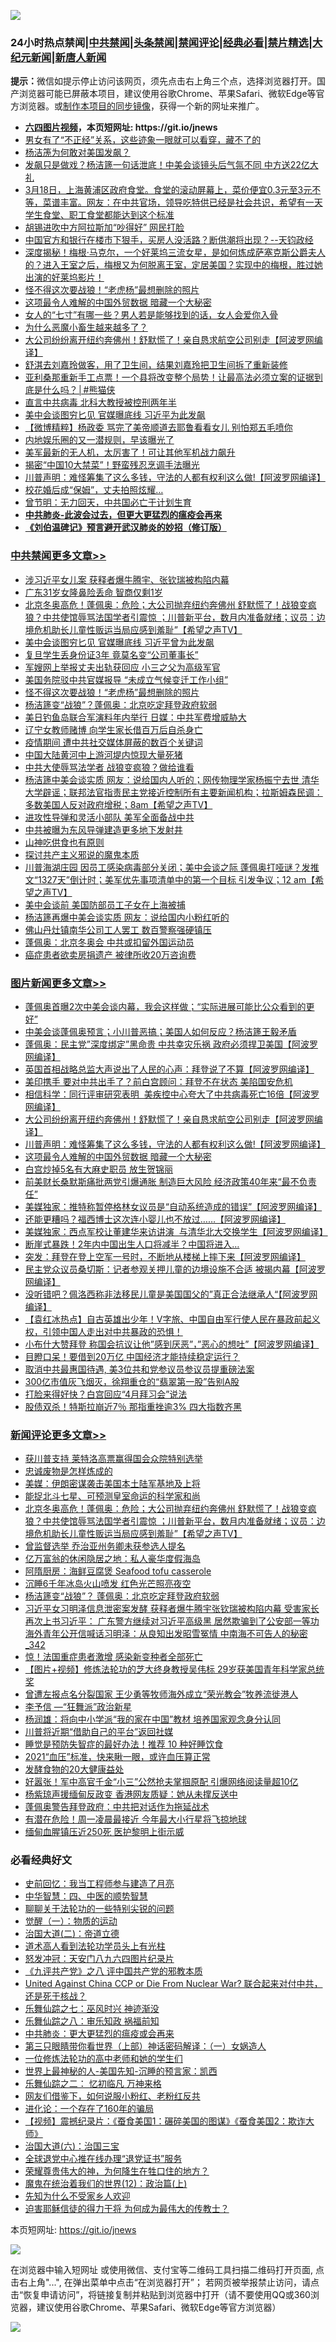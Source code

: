![](https://raw.githubusercontent.com/fqnews/bnews/master/64photo/fqnews-qr.jpg)

<div id="tt">
<h3>24小时热点禁闻|<a href="#%E4%B8%AD%E5%85%B1%E7%A6%81%E9%97%BB%E6%9B%B4%E5%A4%9A%E6%96%87%E7%AB%A0">中共禁闻</a>|<a href="#%E5%9B%BE%E7%89%87%E6%96%B0%E9%97%BB%E6%9B%B4%E5%A4%9A%E6%96%87%E7%AB%A0">头条禁闻</a>|<a href="#%E6%96%B0%E9%97%BB%E8%AF%84%E8%AE%BA%E6%9B%B4%E5%A4%9A%E6%96%87%E7%AB%A0">禁闻评论|<a href="#%E5%BF%85%E7%9C%8B%E7%BB%8F%E5%85%B8%E5%A5%BD%E6%96%87">经典必看|<a href="/video.md#%E7%A6%81%E7%89%87%E7%B2%BE%E9%80%89">禁片精选</a>|<a href="https://github.com/fqnews/djy/blob/master/gb/nf1351518.md#1">大纪元新闻</a>|<a href="https://github.com/fqnews/ntdtv/blob/master/gb/prog204.md#1">新唐人新闻</a></h3>
<div><b>提示：</b>微信如提示停止访问该网页，须先点击右上角三个点，选择浏览器打开。国产浏览器可能已屏蔽本项目，建议使用谷歌Chrome、苹果Safari、微软Edge等官方浏览器。或<a href="https://github.com/fqnews/bnews/blob/master/%E5%88%B6%E4%BD%9Cgit%E7%A6%81%E9%97%BB%E9%95%9C%E5%83%8F.md">制作本项目的同步镜像</a>，获得一个新的网址来推广。</div>
<ul>
<li><b><a href="http://d1.bdrive.tk/64.mp4" target="_blank">六四图片视频</a>，本页短网址: https://git.io/jnews</b></li>
<li><a href="/funmedia/20210321/1509328.md">男女有了“不正经”关系，这些迹象一眼就可以看穿，藏不了的</a></li>
<li><a href="/ssgc/20210321/1509364.md">杨洁箎为何敢对美国发飙？</a></li>
<li><a href="/comments/20210321/1509493.md">发飙只是做戏？杨洁篪一句话泄底！中美会谈镜头后气氛不同 中方送22亿大礼</a></li>
<li><a href="/bannedvideo/20210321/1509587.md">3月18日，上海黄浦区政府食堂。食堂的滚动屏幕上，菜价便宜0.3元至3元不等，菜谱丰富。网友：在中共官场，领导吃特供已经是社会共识，希望有一天学生食堂、职工食堂都能达到这个标准</a></li>
<li><a href="/cbnews/20210321/1509425.md">胡锡进吹中方阿拉斯加“吵得好” 网民打脸</a></li>
<li><a href="/bannedvideo/20210321/1509645.md">中国官方和银行在楼市下狠手，买房人没活路？断供潮将出现？--天钧政经</a></li>
<li><a href="/comments/20210321/1509334.md">深度揭秘！梅根·马克尔，一个好莱坞三流女星，是如何炼成萨塞克斯公爵夫人的？进入王室之后，梅根又为何脱离王室，定居美国？实现中的梅根，胜过她出演的好莱坞影片！</a></li>
<li><a href="/cbnews/20210322/1509783.md">怪不得这次要战狼！“老虎杨”最想删除的照片</a></li>
<li><a href="/topimagenews/20210321/1509389.md">这项最令人难解的中国外贸数据 暗藏一个大秘密</a></li>
<li><a href="/funmedia/20210321/1509568.md">女人的“七寸”有哪一些？男人若是能够找到的话，女人会爱你入骨</a></li>
<li><a href="/cbnews/20210321/1509424.md">为什么恶魔小畜生越来越多了？</a></li>
<li><a href="/topimagenews/20210321/1509565.md">大公司纷纷离开纽约奔佛州！舒默慌了！亲自恳求航空公司别走【阿波罗网编译】</a></li>
<li><a href="/yule/20210321/1509410.md">舒淇去刘嘉玲做客，用了卫生间，结果刘嘉玲把卫生间拆了重新装修</a></li>
<li><a href="/comments/20210321/1509602.md">亚利桑那重新手工点票！一个县将改变整个局势！让最高法必须立案的证据到底是什么吗？│#熊猫侠</a></li>
<li><a href="/cbnews/20210321/1509354.md">直言中共病毒 北科大教授被控刑两年半</a></li>
<li><a href="/comments/20210321/1509604.md">美中会谈图穷匕见 官媒曝底线 习近平为此发飙</a></li>
<li><a href="/comments/20210321/1509464.md">【微博精粹】杨政委 骂完了美帝顺道去耶鲁看看女儿 别怕郑五毛喷你</a></li>
<li><a href="/yule/20210321/1509381.md">内地娱乐圈的又一潜规则，早该曝光了</a></li>
<li><a href="/cnnews/20210321/1509483.md">美军最新的无人机，太厉害了！可让其他军机战力飙升</a></li>
<li><a href="/cbnews/20210321/1509366.md">揭密“中国10大禁菜”！野蛮残忍烹调手法曝光</a></li>
<li><a href="/topimagenews/20210321/1509501.md">川普声明：难怪筹集了这么多钱，守法的人都有权利这么做!【阿波罗网编译】</a></li>
<li><a href="/lifebaike/20210321/1509618.md">校花婚后成“保姆”，丈夫拍照炫耀…</a></li>
<li><a href="/ssgc/20210321/1509547.md">曾节明：无力回天，中共国必亡于计划生育</a></li>
<li><b><a href="/comments/20200211/1275071.md" target="_blank">中共肺炎-此波会过去，但更大更猛烈的瘟疫会再来</a></b></li>
<li><b><a href="/comments/20200207/1272816.md" target="_blank">《刘伯温碑记》预言避开武汉肺炎的妙招（修订版）</a></b></li>
</ul>
</div>

<div class="catlist">
<h3><a href="/cbnews/" target="_blank">中共禁闻</a><span><a href="/cbnews/" target="_blank" rel="nofollow">更多文章>></a></span></h3>
<ul>
<li><a href="/cbnews/20210322/1509863.md" target="_blank">涉习近平女儿案 获释者爆牛腾宇、张钦瑞被构陷内幕</a></li>
<li><a href="/cbnews/20210322/1509862.md" target="_blank">广东31岁女隆鼻险丢命 智商仅剩1岁</a></li>
<li><a href="/comments/20210322/1509845.md" target="_blank">北京冬奥高危！蓬佩奥：危险；大公司抛弃纽约奔佛州 舒默慌了！战狼变疯狼？中共使馆辱骂法国学者引震惊 ；川普新平台，数月内准备就绪；议员：边境危机助长儿童性贩运当局应感到羞耻”【希望之声TV】</a></li>
<li><a href="/cbnews/20210322/1509792.md" target="_blank">美中会谈图穷匕见 官媒曝底线 习近平曾为此发飙</a></li>
<li><a href="/cbnews/20210322/1509791.md" target="_blank">复旦学生丢身份证3年 竟莫名变“公司董事长”</a></li>
<li><a href="/cbnews/20210322/1509790.md" target="_blank">军嫂网上举报丈夫出轨获回应 小三之父为高级军官</a></li>
<li><a href="/cbnews/20210322/1509784.md" target="_blank">美国务院驳中共官媒报导 “未成立气候变迁工作小组”</a></li>
<li><a href="/cbnews/20210322/1509783.md" target="_blank">怪不得这次要战狼！“老虎杨”最想删除的照片</a></li>
<li><a href="/cbnews/20210321/1509777.md" target="_blank">杨洁篪变“战狼”？蓬佩奥：北京吃定拜登政府软弱</a></li>
<li><a href="/cbnews/20210321/1509763.md" target="_blank">美日钓鱼岛联合军演料年内举行 日媒：中共军费增威胁大</a></li>
<li><a href="/cbnews/20210321/1509762.md" target="_blank">辽宁女教师赌博 向学生家长借百万后自杀身亡</a></li>
<li><a href="/cbnews/20210321/1509748.md" target="_blank">疫情期间 遭中共社交媒体屏蔽的数百个关键词</a></li>
<li><a href="/cbnews/20210321/1509735.md" target="_blank">中国大陆黄河中上游河堤内惊现大量死猪</a></li>
<li><a href="/cbnews/20210321/1509728.md" target="_blank">中共大使辱骂法学者 战狼变疯狼？做给谁看</a></li>
<li><a href="/comments/20210321/1509708.md" target="_blank">杨洁篪中美会谈实质 网友：说给国内人听的；网传物理学家杨振宁去世 清华大学辟谣；联邦法官指责民主党接近控制所有主要新闻机构；拉斯姆森民调：多数美国人反对政府增税；8am【希望之声TV】</a></li>
<li><a href="/cbnews/20210321/1509677.md" target="_blank">进攻性导弹和灵活小部队 美军全面备战中共</a></li>
<li><a href="/cbnews/20210321/1509676.md" target="_blank">中共被曝为东风导弹建造更多地下发射井</a></li>
<li><a href="/cbnews/20210321/1509591.md" target="_blank">山神吃供食也有原则</a></li>
<li><a href="/cbnews/20210321/1509512.md" target="_blank">探讨共产主义邪说的魔鬼本质</a></li>
<li><a href="/comments/20210321/1509509.md" target="_blank">川普海湖庄园 因员工感染病毒部分关闭；美中会谈之际 蓬佩奥打哑谜？发推文“1327天”倒计时；美军优先事项清单中的第一个目标 引发争议；12 am【希望之声TV】</a></li>
<li><a href="/cbnews/20210321/1509496.md" target="_blank">美中会谈前 美国防部员工子女在上海被捕</a></li>
<li><a href="/cbnews/20210321/1509457.md" target="_blank">杨洁篪再爆中美会谈实质 网友：说给国内小粉红听的</a></li>
<li><a href="/cbnews/20210321/1509456.md" target="_blank">佛山丹灶镇南华公司工人罢工 数百警察强硬镇压</a></li>
<li><a href="/cbnews/20210321/1509427.md" target="_blank">蓬佩奥：北京冬奥会 中共或扣留外国运动员</a></li>
<li><a href="/cbnews/20210321/1509426.md" target="_blank">癌症患者欲卖房捐遗产 被律所收20万咨询费</a></li>

</ul>
</div>
<div class="catlist">
<h3><a href="/topimagenews/" target="_blank">图片新闻</a><span><a href="/topimagenews/" target="_blank" rel="nofollow">更多文章>></a></span></h3>
<ul>
<li><a href="/topimagenews/20210322/1509861.md" target="_blank">蓬佩奥首曝2次中美会谈内幕，我会这样做；“实际进展可能比公众看到的更好”</a></li>
<li><a href="/topimagenews/20210322/1509782.md" target="_blank">中美会谈蓬佩奥预言；小川普恶搞；美国人如何反应？杨洁篪王毅矛盾</a></li>
<li><a href="/topimagenews/20210321/1509733.md" target="_blank">蓬佩奥：民主党&#8221;深度绑定&#8221;黑命贵 中共幸灾乐祸 政府必须捍卫美国【阿波罗网编译】</a></li>
<li><a href="/topimagenews/20210321/1509717.md" target="_blank">英国首相战略总监大声说出了人民的心声：拜登说了不算【阿波罗网编译】</a></li>
<li><a href="/topimagenews/20210321/1509675.md" target="_blank">美印携手 要对中共出手了？前白宫顾问：拜登不在状态 美陷国安危机</a></li>
<li><a href="/topimagenews/20210321/1509673.md" target="_blank">相信科学：同行评审研究表明  美疾控中心夸大了中共病毒死亡16倍【阿波罗网编译】</a></li>
<li><a href="/topimagenews/20210321/1509565.md" target="_blank">大公司纷纷离开纽约奔佛州！舒默慌了！亲自恳求航空公司别走【阿波罗网编译】</a></li>
<li><a href="/topimagenews/20210321/1509501.md" target="_blank">川普声明：难怪筹集了这么多钱，守法的人都有权利这么做!【阿波罗网编译】</a></li>
<li><a href="/topimagenews/20210321/1509389.md" target="_blank">这项最令人难解的中国外贸数据 暗藏一个大秘密</a></li>
<li><a href="/topimagenews/20210321/1509339.md" target="_blank">白宫炒掉5名有大麻史职员 放生贺锦丽</a></li>
<li><a href="/topimagenews/20210321/1509255.md" target="_blank">前美财长桑默斯痛批两党引爆通胀 制造巨大风险 经济政策40年来“最不负责任”</a></li>
<li><a href="/topimagenews/20210320/1509150.md" target="_blank">美媒独家：推特称暂停格林女议员是“自动系统造成的错误”【阿波罗网编译】</a></li>
<li><a href="/topimagenews/20210320/1509048.md" target="_blank">还能更糟吗？福西博士这次连小婴儿也不放过……【阿波罗网编译】</a></li>
<li><a href="/topimagenews/20210320/1508995.md" target="_blank">美媒独家：西点军校让董建华来访讲演  与清华北大交换学生【阿波罗网编译】</a></li>
<li><a href="/topimagenews/20210320/1508861.md" target="_blank">断崖式暴跌！2年内中国出生人口将减半？中国将进入…</a></li>
<li><a href="/topimagenews/20210320/1508661.md" target="_blank">突发：拜登在登上空军一号时，不断地从楼梯上摔下来【阿波罗网编译】</a></li>
<li><a href="/topimagenews/20210319/1508437.md" target="_blank">民主党众议员桑切斯：记者参观关押儿童的边境设施不合适 被揭内幕【阿波罗网编译】</a></li>
<li><a href="/topimagenews/20210319/1508409.md" target="_blank">没听错吧？佩洛西称非法移民儿童是美国国父的&#8221;真正合法继承人“【阿波罗网编译】</a></li>
<li><a href="/comments/20210319/1504146.md" target="_blank">【袁红冰热点】自古英雄出少年！V字旅、中国自由军行使人民在暴政前起义权，引领中国人走出对中共暴政的恐惧！</a></li>
<li><a href="/topimagenews/20210319/1508277.md" target="_blank">小布什大赞拜登 称国会抗议让他&#8221;感到厌恶&#8221;，&#8221;恶心的想吐&#8221;【阿波罗网编译】</a></li>
<li><a href="/topimagenews/20210319/1508105.md" target="_blank">目瞪口呆！要借到20万亿 中国经济才能持续稳定运行？</a></li>
<li><a href="/topimagenews/20210319/1508104.md" target="_blank">取消中共最惠国待遇, 美3位共和党参议员参议员提重磅法案</a></li>
<li><a href="/topimagenews/20210319/1508086.md" target="_blank">300亿市值灰飞烟灭，徐翔重仓的“翡翠第一股”告别A股</a></li>
<li><a href="/topimagenews/20210319/1508066.md" target="_blank">打脸来得好快？白宫回应“4月拜习会”说法</a></li>
<li><a href="/topimagenews/20210319/1508021.md" target="_blank">股债双杀！特斯拉崩近7％ 那指重挫逾3% 四大指数齐黑</a></li>

</ul>
</div>
<div class="catlist">
<h3><a href="/comments/" target="_blank">新闻评论</a><span><a href="/comments/" target="_blank" rel="nofollow">更多文章>></a></span></h3>
<ul>
<li><a href="/comments/20210322/1509867.md" target="_blank">获川普支持 莱特洛高票赢得国会众院特别选举</a></li>
<li><a href="/comments/20210322/1509858.md" target="_blank">忠诚废物是怎样炼成的</a></li>
<li><a href="/comments/20210322/1509854.md" target="_blank">美媒：伊朗密谋袭击美国本土陆军基地及上将</a></li>
<li><a href="/comments/20210322/1509853.md" target="_blank">能捉北斗七星、可预测皇室命运的科学家和尚</a></li>
<li><a href="/comments/20210322/1509845.md" target="_blank">北京冬奥高危！蓬佩奥：危险；大公司抛弃纽约奔佛州 舒默慌了！战狼变疯狼？中共使馆辱骂法国学者引震惊 ；川普新平台，数月内准备就绪；议员：边境危机助长儿童性贩运当局应感到羞耻”【希望之声TV】</a></li>
<li><a href="/comments/20210322/1509837.md" target="_blank">曾监督选举 乔治亚州务卿未获参选人提名</a></li>
<li><a href="/comments/20210322/1509831.md" target="_blank">亿万富翁的休闲隐居之地：私人豪华度假海岛</a></li>
<li><a href="/comments/20210322/1509830.md" target="_blank">阿隋厨房：海鲜豆腐煲 Seafood tofu casserole</a></li>
<li><a href="/comments/20210322/1509829.md" target="_blank">沉睡6千年冰岛火山喷发 红色光芒照亮夜空</a></li>
<li><a href="/comments/20210322/1509828.md" target="_blank">杨洁篪变“战狼”？ 蓬佩奥：北京吃定拜登政府软弱</a></li>
<li><a href="/comments/20210322/1509823.md" target="_blank">习近平女习明泽信息泄密案发酵 获释者爆牛腾宇张钦瑞被构陷内幕 受害家长再次上书习近平： 广东警方继续对习近平高级黑 居然欺骗到了公安部一等功 海外青年公开信喊话习明泽：从良知出发昭雪冤情 中南海不可告人的秘密_342</a></li>
<li><a href="/comments/20210322/1509819.md" target="_blank">惊！法国重症患者激增 感染新变种者全部死亡</a></li>
<li><a href="/comments/20210322/1509818.md" target="_blank">【图片+视频】修炼法轮功的芝大终身教授吴伟标 29岁获美国青年科学家总统奖</a></li>
<li><a href="/comments/20210322/1509808.md" target="_blank">曾遭左报点名分裂国家 王少勇等牧师海外成立“荣光教会”牧养流徙港人</a></li>
<li><a href="/comments/20210322/1509807.md" target="_blank">李予信 —“狂舞派”政治新星</a></li>
<li><a href="/comments/20210322/1509806.md" target="_blank">杨润雄：将向中小学派“我的家在中国”教材 培养国家观念身分认同</a></li>
<li><a href="/comments/20210322/1509805.md" target="_blank">川普将近期“借助自己的平台”返回社媒</a></li>
<li><a href="/comments/20210322/1509801.md" target="_blank">睡觉是预防失智症的最好办法！推荐 10 种好睡饮食</a></li>
<li><a href="/comments/20210322/1509800.md" target="_blank">2021“血压”标准，快来瞅一眼，或许血压算正常</a></li>
<li><a href="/comments/20210322/1509799.md" target="_blank">发酵食物的20大健康益处</a></li>
<li><a href="/comments/20210322/1509796.md" target="_blank">好嚣张！军中高官千金“小三”公然抢夫掌掴原配 引爆网络阅读量超10亿</a></li>
<li><a href="/comments/20210321/1509760.md" target="_blank">杨紫琼声援缅甸反政变 香港网友质疑：她从未撑反送中</a></li>
<li><a href="/comments/20210321/1509758.md" target="_blank">蓬佩奥警告拜登政府：中共把对话作为拖延战术</a></li>
<li><a href="/comments/20210321/1509742.md" target="_blank">有潜在危险！周一凌晨最接近 今年最大小行星将飞掠地球</a></li>
<li><a href="/comments/20210321/1509739.md" target="_blank">缅甸血腥镇压近250死 医护黎明上街示威</a></li>

</ul>
</div>

<div class="catlist">
<h3>必看经典好文</h3>
<ul>
<li><a href="/aomi/history/20141104/323033.md" target="_blank">史前回忆：我当工程师参与建造了月亮</a></li>
<li><a href="/comments/20200605/783247.md" target="_blank">中华智慧：四、中医的顺势智慧</a></li>
<li><a href="/comments/20190417/1114875.md" target="_blank">聊聊关于法轮功的一些特别尖锐的问题</a></li>
<li><a href="/comments/20200810/1377609.md" target="_blank">觉醒（一）：物质的运动</a></li>
<li><a href="/cbnews/20180308/911611.md" target="_blank">治国大道(二)：帝道立德</a></li>
<li><a href="/comments/20200227/1284657.md" target="_blank">道术高人看到法轮功学员头上有光柱</a></li>
<li><a href="/comments/20200604/783200.md" target="_blank">怒发冲冠：天安门八九六四图片纪录片</a></li>
<li><a href="/bookonline/20131116/201047.md" target="_blank">《九评共产党》之八 评中国共产党的邪教本质</a></li>
<li><a href="/comments/20200820/1451960.md" target="_blank">United Against China CCP or Die From Nuclear War? 联合起来对付中共，还是死于核战？</a></li>
<li><a href="/tculture/20190101/792550.md" target="_blank">乐舞仙踪之七：巫风时兴 神迹渐没</a></li>
<li><a href="/tculture/20170717/792953.md" target="_blank">乐舞仙踪之八：审乐知政 祸福前知</a></li>
<li><a href="/comments/20200211/1275071.md" target="_blank">中共肺炎：更大更猛烈的瘟疫或会再来</a></li>
<li><a href="/comments/20200426/1319648.md" target="_blank">第三只眼睛带你看世界（上部）神话密码解译：（一）女娲造人</a></li>
<li><a href="/cbnews/20200702/1354550.md" target="_blank">一位修炼法轮功的高中老师和她的学生们</a></li>
<li><a href="/comments/20200605/783244.md" target="_blank">世界上最神秘的人-美国先知-沉睡的预言家：凯西</a></li>
<li><a href="/tculture/20170711/790081.md" target="_blank">乐舞仙踪之二： 忆初临凡 万神来格</a></li>
<li><a href="/comments/20200712/1359630.md" target="_blank">网友们借鉴下，如何说服小粉红、老粉红反共</a></li>
<li><a href="/comments/20200907/1392278.md" target="_blank">进化论：一个存在了160年的骗局</a></li>
<li><a href="/comments/20210123/1473011.md" target="_blank">【视频】震撼纪录片：《蚕食美国1：碾碎美国的图谋》《蚕食美国2：欺诈大师》</a></li>
<li><a href="/cbnews/20180312/913459.md" target="_blank">治国大道(六)：治国三宝</a></li>
<li><a href="/cbnews/20200819/1382346.md" target="_blank">全球退党中心推在线办理“退党证书”服务</a></li>
<li><a href="/comments/20200618/1346830.md" target="_blank">荣耀尊贵伟大的神，为何降生在牲口住的地方？</a></li>
<li><a href="/topimagenews/20180601/951286.md" target="_blank">魔鬼在统治着我们的世界(12)：政治篇(上)</a></li>
<li><a href="/comments/20200620/1346848.md" target="_blank">先知为什么不受家乡人欢迎</a></li>
<li><a href="/comments/20200622/1346846.md" target="_blank">迫害耶稣信徒的得力干将  为何成为最伟大的传教士？</a></li>

</ul>
</div>

本页短网址: https://git.io/jnews

![](https://raw.githubusercontent.com/fqnews/bnews/master/64photo/fqnews-qr.jpg)

在浏览器中输入短网址 或使用微信、支付宝等二维码工具扫描二维码打开页面, 点击右上角"...", 在弹出菜单中点击“在浏览器打开”； 若网页被举报禁止访问，请点击“恢复申请访问”，将链接复制并粘贴到浏览器中打开（请不要使用QQ或360浏览器，建议使用谷歌Chrome、苹果Safari、微软Edge等官方浏览器）

![](https://raw.githubusercontent.com/fqnews/bnews/master/64photo/wx.jpg)